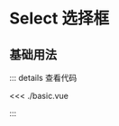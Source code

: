 <script setup lang="ts">
import Basic from './basic.vue'

</script>

# Select 选择框


## 基础用法


<Basic />


::: details 查看代码

<<< ./basic.vue

:::
